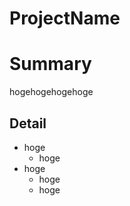 ProjectName
======================

# Summary

hogehogehogehoge


## Detail

* hoge
	* hoge
* hoge
	* hoge
	* hoge